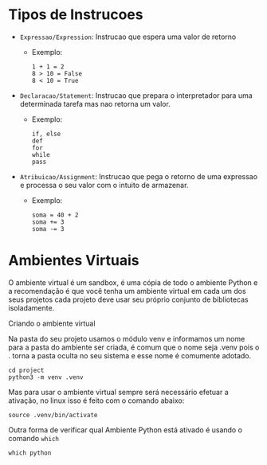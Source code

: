 # Tipos de Instrucoes

- `Expressao/Expression`: Instrucao que espera uma valor de retorno
    - Exemplo:
      ```
      1 + 1 = 2
      8 > 10 = False
      8 < 10 = True
      ```

- `Declaracao/Statement`: Instrucao que prepara o interpretador para uma determinada tarefa mas nao retorna um valor.
    - Exemplo:
      ```
      if, else
      def
      for
      while
      pass
      ```
      
- `Atribuicao/Assignment`: Instrucao que pega o retorno de uma expressao e processa o seu valor com o intuito de armazenar.
    - Exemplo:
      ```
      soma = 40 + 2
      soma += 3
      soma -= 3
      ```
      
# Ambientes Virtuais

O ambiente virtual é um sandbox, é uma cópia de todo o ambiente Python e a recomendação é que você tenha um ambiente virtual em cada um dos seus projetos cada projeto deve usar seu próprio conjunto de bibliotecas isoladamente.

Criando o ambiente virtual

Na pasta do seu projeto usamos o módulo venv e informamos um nome para a pasta do ambiente ser criada, é comum que o nome seja .venv pois o . torna a pasta oculta no seu sistema e esse nome é comumente adotado.

```
cd project
python3 -m venv .venv
```

Mas para usar o ambiente virtual sempre será necessário efetuar a ativação, no linux isso é feito com o comando abaixo:

```
source .venv/bin/activate
```

Outra forma de verificar qual Ambiente Python está ativado é usando o comando `which`

```
which python
```